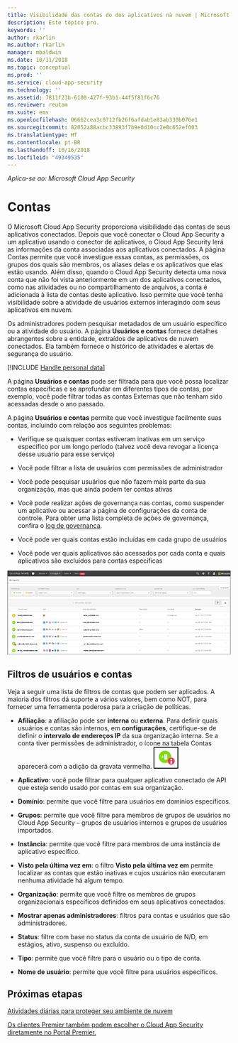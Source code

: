 ```yaml
---
title: Visibilidade das contas do dos aplicativos na nuvem | Microsoft Docs
description: Este tópico pro.
keywords: ''
author: rkarlin
ms.author: rkarlin
manager: mbaldwin
ms.date: 10/11/2018
ms.topic: conceptual
ms.prod: ''
ms.service: cloud-app-security
ms.technology: ''
ms.assetid: 7811f23b-6100-427f-93b1-44f5f81f6c76
ms.reviewer: reutam
ms.suite: ems
ms.openlocfilehash: 06662cea3c0712fb26f6afdab1e83ab330b076e1
ms.sourcegitcommit: 82052a88acbc33893f7b9e0d10cc2e8c652ef003
ms.translationtype: HT
ms.contentlocale: pt-BR
ms.lasthandoff: 10/16/2018
ms.locfileid: "49349535"
---
```

*Aplica-se ao: Microsoft Cloud App Security*


# <a name="accounts"></a>Contas
O Microsoft Cloud App Security proporciona visibilidade das contas de seus aplicativos conectados. Depois que você conectar o Cloud App Security a um aplicativo usando o conector de aplicativos, o Cloud App Security lerá as informações da conta associadas aos aplicativos conectados. A página Contas permite que você investigue essas contas, as permissões, os grupos dos quais são membros, os aliases delas e os aplicativos que elas estão usando. Além disso, quando o Cloud App Security detecta uma nova conta que não foi vista anteriormente em um dos aplicativos conectados, como nas atividades ou no compartilhamento de arquivos, a conta é adicionada à lista de contas deste aplicativo. Isso permite que você tenha visibilidade sobre a atividade de usuários externos interagindo com seus aplicativos em nuvem.

Os administradores podem pesquisar metadados de um usuário específico ou a atividade do usuário. A página **Usuários e contas** fornece detalhes abrangentes sobre a entidade, extraídos de aplicativos de nuvem conectados. Ela também fornece o histórico de atividades e alertas de segurança do usuário.

[!INCLUDE [Handle personal data](../includes/gdpr-intro-sentence.md)]


A página **Usuários e contas** pode ser filtrada para que você possa localizar contas específicas e se aprofundar em diferentes tipos de contas, por exemplo, você pode filtrar todas as contas Externas que não tenham sido acessadas desde o ano passado. 

A página **Usuários e contas** permite que você investigue facilmente suas contas, incluindo com relação aos seguintes problemas:  

-   Verifique se quaisquer contas estiveram inativas em um serviço específico por um longo período (talvez você deva revogar a licença desse usuário para esse serviço)  
-   Você pode filtrar a lista de usuários com permissões de administrador  

-   Você pode pesquisar usuários que não fazem mais parte da sua organização, mas que ainda podem ter contas ativas  

-   Você pode realizar ações de governança nas contas, como suspender um aplicativo ou acessar a página de configurações da conta de controle. Para obter uma lista completa de ações de governança, confira o [log de governança](governance-actions.md).
    
-   Você pode ver quais contas estão incluídas em cada grupo de usuários  

-   Você pode ver quais aplicativos são acessados por cada conta e quais aplicativos são excluídos para contas específicas
    

![tela de contas](./media/accounts-page.png)

## <a name="users-and-accounts-filters"></a>Filtros de usuários e contas
Veja a seguir uma lista de filtros de contas que podem ser aplicados. A maioria dos filtros dá suporte a vários valores, bem como NOT, para fornecer uma ferramenta poderosa para a criação de políticas.  
  
<!--- **Account name**: The account name is the primary alias of the user, but other identifiers from other Microsoft accounts (Office 365 and Azure Active Directory) such as proxy addresses, aliases, SID are supported and consolidated beneath the primary alias. -->

- **Afiliação**: a afiliação pode ser **interna** ou **externa**. Para definir quais usuários e contas são internos, em **configurações**, certifique-se de definir o **intervalo de endereços IP** da sua organização interna. Se a conta tiver permissões de administrador, o ícone na tabela Contas aparecerá com a adição da gravata vermelha. ![ícone de administrador de contas](./media/accounts-admin-icon.png)

- **Aplicativo**: você pode filtrar para qualquer aplicativo conectado de API que esteja sendo usado por contas em sua organização.

- **Domínio**: permite que você filtre para usuários em domínios específicos.

- **Grupos**: permite que você filtre para membros de grupos de usuários no Cloud App Security – grupos de usuários internos e grupos de usuários importados.

- **Instância**: permite que você filtre para membros de uma instância de aplicativo específico. 

- **Visto pela última vez em**: o filtro **Visto pela última vez em** permite localizar as contas que estão inativas e cujos usuários não executaram nenhuma atividade há algum tempo.

- **Organização**: permite que você filtre os membros de grupos organizacionais específicos definidos em seus aplicativos conectados.

- **Mostrar apenas administradores**: filtros para contas e usuários que são administradores.

- **Status**: filtre com base no status da conta de usuário de N/D, em estágios, ativo, suspenso ou excluído.

- **Tipo**: permite que você filtre para o usuário ou o tipo de conta.

- **Nome de usuário**: permite que você filtre para usuários específicos. 


## <a name="next-steps"></a>Próximas etapas  
[Atividades diárias para proteger seu ambiente de nuvem](daily-activities-to-protect-your-cloud-environment.md)   

[Os clientes Premier também podem escolher o Cloud App Security diretamente no Portal Premier.](https://premier.microsoft.com/)  
  
  